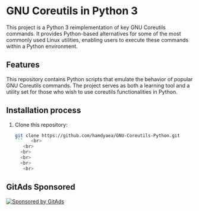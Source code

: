 # GNU Coreutils in Python 3

This project is a Python 3 reimplementation of key GNU Coreutils commands. It provides Python-based alternatives for some of the most commonly used Linux utilities, enabling users to execute these commands within a Python environment.

## Features

This repository contains Python scripts that emulate the behavior of popular GNU Coreutils commands. The project serves as both a learning tool and a utility set for those who wish to use coreutils functionalities in Python.

## Installation process

1. Clone this repository:
   ```bash
   git clone https://github.com/hamdyaea/GNU-Coreutils-Python.git
   ```   <br> 
      <br>
     <br>
     <br>
     <br>
      <br>
## GitAds Sponsored
[![Sponsored by GitAds](https://gitads.dev/v1/ad-serve?source=hamdyaea/gnu-coreutils-python@github)](https://gitads.dev/v1/ad-track?source=hamdyaea/gnu-coreutils-python@github)



<!-- GitAds-Verify: I82ZSDRB4TBGTZ5IJKZJRGKIEE13CI4V -->
